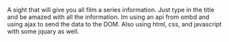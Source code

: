 
A sight that will give you all film a series information. Just type in the title and be amazed with all the information. 
Im using an api from ombd and using ajax to send the data to the DOM. Also using html, css, and javascript with some jquary as well. 
